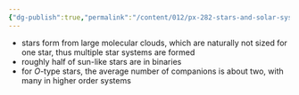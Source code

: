 ```yaml
---
{"dg-publish":true,"permalink":"/content/012/px-282-stars-and-solar-system/term-1-stars/f-binary-stars-and-fundamental-parameters/px-282-f1-binary-stars/","noteIcon":"1","created":"2024-11-29T05:56:10.544+00:00","updated":"2024-11-29T06:00:24.870+00:00"}
---
```


- stars form from large molecular clouds, which are naturally not sized for one star, thus multiple star systems are formed
- roughly half of sun-like stars are in binaries
- for ${} O$-type stars, the average number of companions is about two, with many in higher order systems
